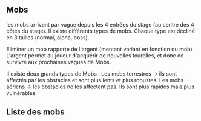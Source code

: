 ﻿## Mobs

les mobs arrivent par vague depuis les 4 entrées du stage (au centre des 4 côtés du stage).
Il existe différents types de mobs. Chaque type est décliné en 3 tailles (normal, alpha, boss).

Eliminer un mob rapporte de l'argent (montant variant en fonction du mob). L'argent permet au joueur d'acquérir de nouvelles tourelles, et donc de survivre aux prochaines vagues de Mobs.

Il existe deux grands types de Mobs :
Les mobs terrestres -> ils sont affectés par les obstacles et sont plus lents et plus robustes.
Les mobs aériens -> les obstacles ne les affectent pas. Ils sont plus rapides mais plus vulnérables.

## Liste des mobs